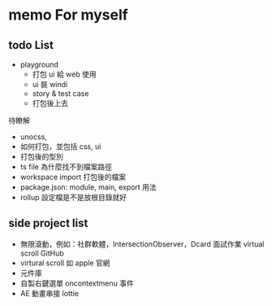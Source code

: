 # memo For myself 

## todo List

- playground
  - 打包 ui 給 web 使用
  - ui 裝 windi
  - story & test case
  - 打包後上去

待瞭解 
  - unocss, 
  - 如何打包，並包括 css, ui
  - 打包後的型別
  - ts file 為什麼找不到檔案路徑
  - workspace import 打包後的檔案
  - package.json: module, main, export 用法
  - rollup 設定檔是不是放根目錄就好


## side project list

- 無限滾動，例如：社群軟體，IntersectionObserver，Dcard 面試作業 virtual scroll GitHub
- virtural scroll 如 apple 官網
- 元件庫 
- 自製右鍵選單 oncontextmenu 事件
- AE 動畫串接 lottie
